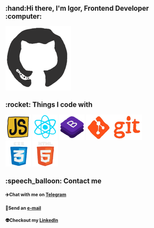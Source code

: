 <h2>
  :hand:Hi there, I'm Igor, Frontend Developer :computer:
</h2>
  <img src="https://github.com/pendosik/pendosik/blob/main/Gif/GitHub.gif"       alt="Githubicon" height="200">
<h2>
  :rocket: Things I code with
</h2>
  <p align='left'>
    <img src="https://github.com/pendosik/pendosik/blob/main/Gif/JavaScript.gif" alt="JavaScript" height="80">
    <img src="https://github.com/pendosik/pendosik/blob/main/Gif/React.gif"      alt="React"      height="80">
    <img src="https://github.com/pendosik/pendosik/blob/main/Gif/Bootstrap.gif"  alt="Bootstrap"  height="80">
    <img src="https://github.com/pendosik/pendosik/blob/main/Gif/Git.gif"        alt="Git"        height="80">
    <img src="https://github.com/pendosik/pendosik/blob/main/Gif/CSS.gif"        alt="CSS"        height="80">
    <img src="https://github.com/pendosik/pendosik/blob/main/Gif/HTML.gif"       alt="HTML"       height="80">
  </p>
<h2>
  :speech_balloon: Contact me
</h2>

#### :airplane:Chat with me on <a href="https://t.me/pendocik">Telegram</a>

#### :e-mail:Send an           <a href="mailto:pendociik@gmail.com">e-mail</a>

#### :alien:Checkout my        <a href="https://www.linkedin.com/in/igor-domoradov-94a259163/">LinkedIn</a>
